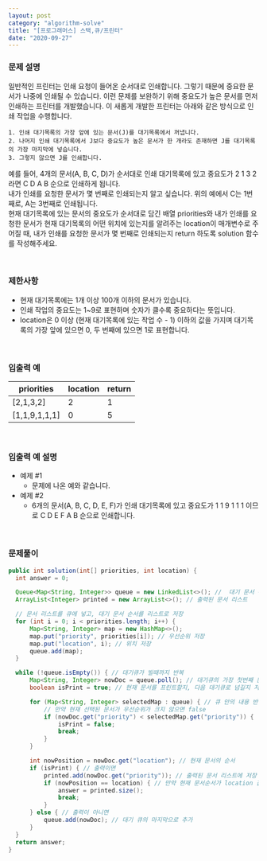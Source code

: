 ```yaml
---
layout: post
category: "algorithm-solve"
title: "[프로그래머스] 스택,큐/프린터"
date: "2020-09-27"
---
```


### 문제 설명
일반적인 프린터는 인쇄 요청이 들어온 순서대로 인쇄합니다. 그렇기 때문에 중요한 문서가 나중에 인쇄될 수 있습니다. 이런 문제를 보완하기 위해 중요도가 높은 문서를 먼저 인쇄하는 프린터를 개발했습니다. 이 새롭게 개발한 프린터는 아래와 같은 방식으로 인쇄 작업을 수행합니다.<br>

```
1. 인쇄 대기목록의 가장 앞에 있는 문서(J)를 대기목록에서 꺼냅니다.
2. 나머지 인쇄 대기목록에서 J보다 중요도가 높은 문서가 한 개라도 존재하면 J를 대기목록의 가장 마지막에 넣습니다.
3. 그렇지 않으면 J를 인쇄합니다.
```

예를 들어, 4개의 문서(A, B, C, D)가 순서대로 인쇄 대기목록에 있고 중요도가 2 1 3 2 라면 C D A B 순으로 인쇄하게 됩니다.<br>
내가 인쇄를 요청한 문서가 몇 번째로 인쇄되는지 알고 싶습니다. 위의 예에서 C는 1번째로, A는 3번째로 인쇄됩니다.<br>
현재 대기목록에 있는 문서의 중요도가 순서대로 담긴 배열 priorities와 내가 인쇄를 요청한 문서가 현재 대기목록의 어떤 위치에 있는지를 알려주는 location이 매개변수로 주어질 때, 내가 인쇄를 요청한 문서가 몇 번째로 인쇄되는지 return 하도록 solution 함수를 작성해주세요.

<br>

### 제한사항
- 현재 대기목록에는 1개 이상 100개 이하의 문서가 있습니다.
- 인쇄 작업의 중요도는 1~9로 표현하며 숫자가 클수록 중요하다는 뜻입니다.
- location은 0 이상 (현재 대기목록에 있는 작업 수 - 1) 이하의 값을 가지며 대기목록의 가장 앞에 있으면 0, 두 번째에 있으면 1로 표현합니다.

<br>

### 입출력 예

|priorities|location|return|
|---|---|---|
|[2,1,3,2]|2|1|
|[1,1,9,1,1,1]|0|5|

<br>

### 입출력 예 설명
- 예제 #1
  - 문제에 나온 예와 같습니다.
- 예제 #2
  - 6개의 문서(A, B, C, D, E, F)가 인쇄 대기목록에 있고 중요도가 1 1 9 1 1 1 이므로 C D E F A B 순으로 인쇄합니다.

<br>

### 문제풀이

```java
public int solution(int[] priorities, int location) {
  int answer = 0;

  Queue<Map<String, Integer>> queue = new LinkedList<>(); //  대기 문서 큐
  ArrayList<Integer> printed = new ArrayList<>(); // 출력된 문서 리스트

  // 문서 리스트를 큐에 넣고, 대기 문서 순서를 리스트로 저장
  for (int i = 0; i < priorities.length; i++) {
      Map<String, Integer> map = new HashMap<>();
      map.put("priority", priorities[i]); // 우선순위 저장
      map.put("location", i); // 위치 저장
      queue.add(map);
  }

  while (!queue.isEmpty()) { // 대기큐가 빌때까지 반복
      Map<String, Integer> nowDoc = queue.poll(); // 대기큐의 가장 첫번째 문서 선택
      boolean isPrint = true; // 현재 문서를 프린트할지, 다음 대기큐로 넘길지 저장하는 변수

      for (Map<String, Integer> selectedMap : queue) { // 큐 안의 내용 반복
          // 만약 현재 선택된 문서가 우선순위가 크지 않으면 false
          if (nowDoc.get("priority") < selectedMap.get("priority")) {
              isPrint = false;
              break;
          }
      }

      int nowPosition = nowDoc.get("location"); // 현재 문서의 순서
      if (isPrint) { // 출력이면
          printed.add(nowDoc.get("priority")); // 출력된 문서 리스트에 저장
          if (nowPosition == location) { // 만약 현재 문서순서가 location 값과 같으면 종료
              answer = printed.size();
              break;
          }
      } else { // 출력이 아니면
          queue.add(nowDoc); // 대기 큐의 마지막으로 추가
      }
  }
  return answer;
}
```